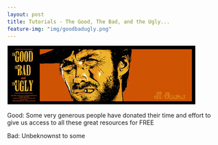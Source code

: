 ```yaml
---
layout: post
title: Tutorials - The Good, The Bad, and the Ugly...
feature-img: "img/goodbadugly.png"
---
```


![Good Bad Ugly](/img/good-bad-ugly.jpg)

Good:
Some very generous people have donated their time and effort to give us access to all these great resources for FREE

Bad:
Unbeknownst to some
